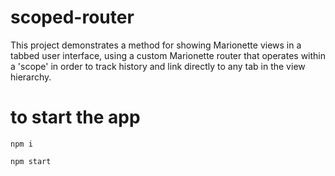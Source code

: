 # scoped-router

This project demonstrates a method for showing Marionette views in a tabbed user interface, using a custom Marionette router that operates within a 'scope' in order to track history and link directly to any tab in the view hierarchy.

# to start the app

`npm i`

`npm start`
